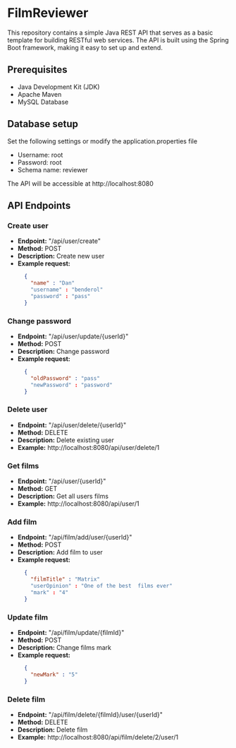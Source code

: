 # FilmReviewer

 This repository contains a simple Java REST API that serves as a basic template for building RESTful web services. The API is built using the Spring Boot framework, making it easy to set up and extend.

 ## Prerequisites

 - Java Development Kit (JDK)
 - Apache Maven
 - MySQL Database

## Database setup

Set the following settings or modify the application.properties file

- Username: root
- Password: root
- Schema name: reviewer

The API will be accessible at http://localhost:8080

## API Endpoints

### Create user
  - **Endpoint:** "/api/user/create"
  - **Method:** POST
  - **Description:** Create new user
  - **Example request:**
    ```json
      {
        "name" : "Dan"
        "username" : "benderol"
        "password" : "pass"
      }
    ```

### Change password
  - **Endpoint:** "/api/user/update/{userId}"
  - **Method:** POST
  - **Description:** Change password
  - **Example request:**
    ```json
      {
        "oldPassword" : "pass"
        "newPassword" : "password"
      }
    ```

### Delete user
  - **Endpoint:** "/api/user/delete/{userId}"
  - **Method:** DELETE
  - **Description:** Delete existing user
  - **Example:** http://localhost:8080/api/user/delete/1

### Get films
  - **Endpoint:** "/api/user/{userId}"
  - **Method:** GET
  - **Description:** Get all users films
  - **Example:** http://localhost:8080/api/user/1

### Add film
  - **Endpoint:** "/api/film/add/user/{userId}"
  - **Method:** POST
  - **Description:** Add film to user
  - **Example request:**
    ```json
      {
        "filmTitle" : "Matrix"
        "userOpinion" : "One of the best  films ever"
        "mark" : "4"
      }
    ```
    
### Update film
  - **Endpoint:** "/api/film/update/{filmId}"
  - **Method:** POST
  - **Description:** Change films mark
  - **Example request:**
    ```json
      {
        "newMark" : "5"
      }
    ```


### Delete film
  - **Endpoint:** "/api/film/delete/{filmId}/user/{userId}"
  - **Method:** DELETE
  - **Description:** Delete film
  - **Example:** http://localhost:8080/api/film/delete/2/user/1

